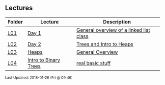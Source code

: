 ## Lectures
| Folder | Lecture | Description|
 | ------------|------------|------------|
 | [L01](L01) | [ Day 1 ]([L01](L01)) | [ General overview of a linked list class]([L01](L01)) |
 | [L02](L02) | [ Day 2 ]([L02](L02)) | [ Trees and Intro to Heaps]([L02](L02)) |
 | [L03](L03) | [ Heaps ]([L03](L03)) | [ General Overview]([L03](L03)) |
 | [L04](L04) | [ Intro to Binary Trees ]([L04](L04)) | [ real basic stuff]([L04](L04)) |

<sup>Last Updated: 2018-01-26 (Fri @ 09:46)</sup>